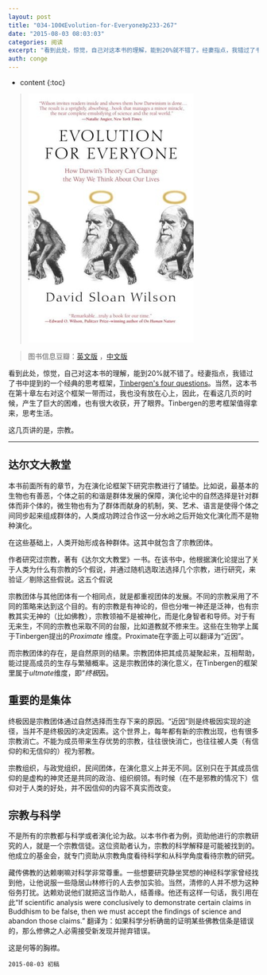 ```yaml
---
layout: post
title: "034-100《Evolution-for-Everyone》p233-267"
date: "2015-08-03 08:03:03"
categories: 阅读
excerpt: "看到此处，惊觉，自己对这本书的理解，能到20%就不错了。经妻指点，我错过了书中提到的一个经典的思考框架，[Tinbergen's four questions](https://en.wikipedia.org/wiki/Tinbergen's_four_questions)。当然，这本书在第十章左右对这个框架一带而过，我也没有放在心上，因此，在看这几页的时候，产生了巨大的困难，也有很大收获，开了眼界。Tinbergen的思考框架值得拿来，思考生活..."
auth: conge
---
```

* content
{:toc}

>  ![Evolution for Everyone 封面](/assets/images/阅读/118382-82fb2ece17c628e9.jpg)

> 图书信息豆瓣：[英文版](http://book.douban.com/subject/2570988/) ，[中文版](http://book.douban.com/subject/10588813/)

看到此处，惊觉，自己对这本书的理解，能到20%就不错了。经妻指点，我错过了书中提到的一个经典的思考框架，[Tinbergen's four questions](https://en.wikipedia.org/wiki/Tinbergen's_four_questions)。当然，这本书在第十章左右对这个框架一带而过，我也没有放在心上，因此，在看这几页的时候，产生了巨大的困难，也有很大收获，开了眼界。Tinbergen的思考框架值得拿来，思考生活。

这几页讲的是，宗教。

----

## 达尔文大教堂

本书前面所有的章节，为在演化论框架下研究宗教进行了铺垫。比如说，最基本的生物也有善恶，个体之前的和谐是群体发展的保障，演化论中的自然选择是针对群体而非个体的，微生物也有为了群体而献身的机制，笑、艺术、语言是使得个体之间同步起来组成群体的，人类成功跨过合作这一分水岭之后开始文化演化而不是物种演化。

在这些基础上，人类开始形成各种群体。这其中就包含了宗教团体。

作者研究过宗教，著有《达尔文大教堂》一书。在该书中，他根据演化论提出了关于人类为什么有宗教的5个假说，并通过随机选取法选择几个宗教，进行研究，来验证／剔除这些假说。这五个假说

宗教团体与其他团体有一个相同点，就是都重视团体的发展。不同的宗教采用了不同的策略来达到这个目的。有的宗教是有神论的，但也分唯一神还是泛神，也有宗教其实无神的（比如佛教），宗教领袖不是被神化，而是化身智者和导师。对于有无来生，不同的宗教也采取不同的台服，比如道教就不修来生。这些在生物学上属于Tinbergen提出的*Proximate* 维度。Proximate在字面上可以翻译为“近因”。

而宗教团体的存在，是自然原则的结果。宗教团体把其成员凝聚起来，互相帮助，能过提高成员的生存与繁殖概率。这是宗教团体的演化意义，在Tinbergen的框架里属于*ultmate*维度，即“*终极*因。

## 重要的是集体

终极因是宗教团体通过自然选择而生存下来的原因。“近因”则是终极因实现的途径，当并不是终极因的决定因素。这个世界上，每年都有新的宗教出现，也有很多宗教消亡。不能为成员带来生存优势的宗教，往往很快消亡，也往往被人类（有信仰的和无信仰的）视为邪教。

宗教组织，与政党组织，民间团体，在演化意义上并无不同。区别只在于其成员信仰的是虚构的神灵还是共同的政治、组织纲领。有时候（在不是邪教的情况下）信仰对于人类的好处，并不因信仰的内容不真实而改变。

## 宗教与科学

不是所有的宗教都与科学或者演化论为敌。以本书作者为例，资助他进行的宗教研究的人，就是一个宗教信徒。这位资助者认为，宗教的科学解释是可能被找到的。他成立的基金会，就专门资助从宗教角度看待科学和从科学角度看待宗教的研究。

藏传佛教的达赖喇嘛对科学非常尊重。一些想要研究静坐冥想的神经科学家曾经找到他，让他说服一些隐居山林修行的人去参加实验。当然，清修的人并不想为这种俗务打扰。达赖劝说他们就把这当作助人，结善缘。他还有这样一句话，我引用在此“If scientific analysis were conclusively to demonstrate certain claims in Buddhism to be false, then we must accept the findings of science and abandon those claims.” 翻译为：如果科学分析确凿的证明某些佛教信条是错误的，那么修佛之人必需接受新发现并抛弃错误。

这是何等的胸襟。

```
2015-08-03 初稿
```
